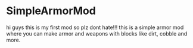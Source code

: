 SimpleArmorMod
==============

hi guys this is my first mod so plz dont hate!!! this is a simple armor mod where you can make armor and weapons with blocks like dirt, cobble and more.
